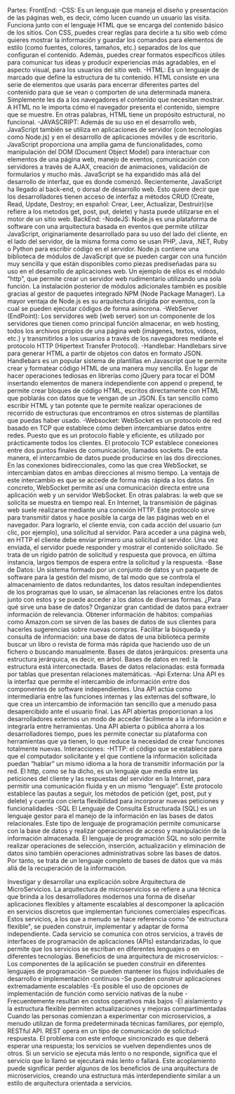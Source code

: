 Partes: 
FrontEnd:
-CSS:
Es un lenguaje que maneja el diseño y presentación de las páginas web, es decir, cómo lucen cuando un usuario las visita. Funciona junto con el lenguaje HTML que se         encarga del contenido básico de los sitios. Con CSS, puedes crear reglas para decirle a tu sitio web cómo quieres mostrar la información y guardar los comandos              para elementos de estilo (como fuentes, colores, tamaños, etc.) separados de los que configuran el contenido.
Además, puedes crear formatos específicos útiles para comunicar tus ideas y producir experiencias más agradables, en el aspecto visual, para los usuarios del sitio web.
-HTML:
Es un lenguaje de marcado que define la estructura de tu contenido. HTML consiste en una serie de elementos que usarás para encerrar diferentes partes del contenido para que se vean o comporten de una determinada manera. Simplemente les da a los navegadores el contenido que necesitan mostrar. A HTML no le importa cómo el navegador presenta el contenido, siempre que se muestre. En otras palabras, HTML tiene un propósito estructural, no funcional.
-JAVASCRIPT:
Además de su uso en el desarrollo web, JavaScript también se utiliza en aplicaciones de servidor (con tecnologías como Node.js) y en el desarrollo de aplicaciones móviles y de escritorio.
JavaScript proporciona una amplia gama de funcionalidades, como manipulación del DOM (Document Object Model) para interactuar con elementos de una página web, manejo de eventos, comunicación con servidores a través de AJAX, creación de animaciones, validación de formularios y mucho más.
JavaScript se ha expandido más allá del desarrollo de interfaz, que es donde comenzó. Recientemente, JavaScript ha llegado al back-end, o dorsal de desarrollo web. Esto quiere decir que los desarrolladores tienen acceso de interfaz a métodos CRUD (Create, Read, Update, Destroy; en español: Crear, Leer, Actualizar, Destruir)(se refiere a los metodos get, post, put, delete) y hasta puede utilizarse en el motor de un sitio web.
BackEnd:
-NodeJS:
Node.js es una plataforma de software con una arquitectura basada en eventos que permite utilizar JavaScript, originariamente desarrollado para su uso del lado del cliente, en el lado del servidor, de la misma forma como se usan PHP, Java, .NET, Ruby o Python para escribir código en el servidor.
Node.js contiene una biblioteca de módulos de JavaScript que se pueden cargar con una función muy sencilla y que están disponibles como piezas prediseñadas para su uso en el desarrollo de aplicaciones web. Un ejemplo de ellos es el módulo “http”, que permite crear un servidor web rudimentario utilizando una sola función. La instalación posterior de módulos adicionales también es posible gracias al gestor de paquetes integrado NPM (Node Package Manager). La mayor ventaja de Node.js es su arquitectura dirigida por eventos, con la cual se pueden ejecutar códigos de forma asíncrona.
-WebServer (EndPoint):
Los servidores web (web server) son un componente de los servidores que tienen como principal función almacenar, en web hosting, todos los archivos propios de una página web (imágenes, textos, videos, etc.) y transmitirlos a los usuarios a través de los navegadores mediante el protocolo HTTP (Hipertext Transfer Protocol).
-Handlebar:
Handlebars sirve para generar HTML a partir de objetos con datos en formato JSON.
Handlebars es un popular sistema de plantillas en Javascript que te permite crear y formatear código HTML de una manera muy sencilla. En lugar de hacer operaciones tediosas en librerías como jQuery para tocar el DOM insertando elementos de manera independiente con append o prepend, te permite crear bloques de código HTML, escritos directamente con HTML que poblarás con datos que te vengan de un JSON. Es tan sencillo como escribir HTML y tan potente que te permite realizar operaciones de recorrido de estructuras que encontramos en otros sistemas de plantillas que puedas haber usado.
-Websocket:
WebSocket es un protocolo de red basado en TCP que establece cómo deben intercambiarse datos entre redes. Puesto que es un protocolo fiable y eficiente, es utilizado por prácticamente todos los clientes. El protocolo TCP establece conexiones entre dos puntos finales de comunicación, llamados sockets. De esta manera, el intercambio de datos puede producirse en las dos direcciones.
En las conexiones bidireccionales, como las que crea WebSocket, se intercambian datos en ambas direcciones al mismo tiempo. La ventaja de este intercambio es que se accede de forma más rápida a los datos. En concreto, WebSocket permite así una comunicación directa entre una aplicación web y un servidor WebSocket. En otras palabras: la web que se solicita se muestra en tiempo real.
En Internet, la transmisión de páginas web suele realizarse mediante una conexión HTTP. Este protocolo sirve para transmitir datos y hace posible la carga de las páginas web en el navegador. Para lograrlo, el cliente envía, con cada acción del usuario (un clic, por ejemplo), una solicitud al servidor.
Para acceder a una página web, en HTTP el cliente debe enviar primero una solicitud al servidor. Una vez enviada, el servidor puede responder y mostrar el contenido solicitado. Se trata de un rígido patrón de solicitud y respuesta que provoca, en última instancia, largos tiempos de espera entre la solicitud y la respuesta.
-Base de Datos:
Un sistema formado por un conjunto de datos y un paquete de software para la gestión del mismo, de tal modo que se controla el almacenamiento de datos redundantes, los datos resultan independientes de los programas que lo usan, se almacenan las relaciones entre los datos junto con estos y se puede acceder a los datos de diversas formas.
¿Para qué sirve una base de datos?
Organizar gran cantidad de datos para extraer información de relevancia.
Obtener información de hábitos: compañías como Amazon.com se sirven de las bases de datos de sus clientes para hacerles sugerencias sobre nuevas compras.
Facilitar la búsqueda y consulta de información: una base de datos de una biblioteca permite buscar un libro o revista de forma más rápida que haciendo uso de un fichero o buscando manualmente.
Bases de datos jerárquicos: presenta una estructura jerárquica, es decir, en árbol.
Bases de datos en red: la estructura está interconectada.
Bases de datos relacionadas: está formada por tablas que presentan relaciones matemáticas.
-Api Externa:
Una API es la interfaz que permite el intercambio de información entre dos componentes de software independientes. Una API actúa como intermediaria entre las funciones internas y las externas del software, lo que crea un intercambio de información tan sencillo que a menudo pasa desapercibido ante el usuario final.
Las API abiertas proporcionan a los desarrolladores externos un modo de acceder fácilmente a la información e integrarla entre herramientas. Una API abierta o pública ahorra a los desarrolladores tiempo, pues les permite conectar su plataforma con herramientas que ya tienen, lo que reduce la necesidad de crear funciones totalmente nuevas.
Interacciones:
-HTTP:
el código que se establece para que el computador solicitante y el que contiene la información solicitada puedan “hablar” un mismo idioma a la hora de transmitir información por la red.
El http, como se ha dicho, es un lenguaje que media entre las peticiones del cliente y las respuestas del servidor en la Internet, para permitir una comunicación fluida y en un mismo “lenguaje”. Este protocolo establece las pautas a seguir, los métodos de petición (get, post, put y delete) y cuenta con cierta flexibilidad para incorporar nuevas peticiones y funcionalidades
-SQL
El Lenguaje de Consulta Estructurada (SQL) es un lenguaje gestor para el manejo de la información en las bases de datos relacionales. Este tipo de lenguaje de programación permite comunicarse con la base de datos y realizar operaciones de acceso y manipulación de la información almacenada.
El lenguaje de programación SQL no solo permite realizar operaciones de selección, inserción, actualización y eliminación de datos sino también operaciones administrativas sobre las bases de datos. Por tanto, se trata de un lenguaje completo de bases de datos que va más allá de la recuperación de la información.

Investigar y desarrollar una explicación sobre Arquitectura de MicroServicios.
La arquitectura de microservicios se refiere a una técnica que brinda a los desarrolladores modernos una forma de diseñar aplicaciones flexibles y altamente escalables al descomponer la aplicación en servicios discretos que implementan funciones comerciales específicas. Estos servicios, a los que a menudo se hace referencia como "de estructura flexible", se pueden construir, implementar y adaptar de forma independiente.
Cada servicio se comunica con otros servicios, a través de interfaces de programación de aplicaciones (APIs) estandarizadas, lo que permite que los servicios se escriban en diferentes lenguajes o en diferentes tecnologías.
Beneficios de una arquitectura de microservicios:
-Los componentes de la aplicación se pueden construir en diferentes lenguajes de programación
-Se pueden mantener los flujos individuales de desarrollo e implementación continuos
-Se pueden construir aplicaciones extremadamente escalables
-Es posible el uso de opciones de implementación de función como servicio nativas de la nube
-Frecuentemente resultan en costos operativos más bajos
-El aislamiento y la estructura flexible permiten actualizaciones y mejoras compartimentadas
Cuando las personas comienzan a experimentar con microservicios, a menudo utilizan de forma predeterminada técnicas familiares, por ejemplo, RESTful API. REST opera en un tipo de comunicación de solicitud-respuesta. El problema con este enfoque sincronizado es que deberá esperar una respuesta; los servicios se vuelven dependientes unos de otros. Si un servicio se ejecuta más lento o no responde, significa que el servicio que lo llamó se ejecutará más lento o fallará. Este acoplamiento puede significar perder algunos de los beneficios de una arquitectura de microservicios, creando una estructura más interdependiente similar a un estilo de arquitectura orientada a servicios.




